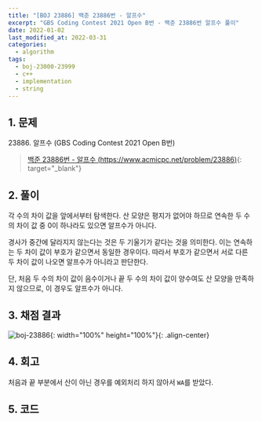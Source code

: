 ```yaml
---
title: "[BOJ 23886] 백준 23886번 - 알프수"
excerpt: "GBS Coding Contest 2021 Open B번 - 백준 23886번 알프수 풀이"
date: 2022-01-02
last_modified_at: 2022-03-31
categories:
  - algorithm
tags:
  - boj-23000-23999
  - c++
  - implementation
  - string
---
```


## 1. 문제
$23886$. 알프수 (GBS Coding Contest 2021 Open B번)

> [백준 23886번 - 알프수 (https://www.acmicpc.net/problem/23886)](https://www.acmicpc.net/problem/23886){: target="_blank"}

## 2. 풀이

각 수의 차이 값을 앞에서부터 탐색한다. 산 모양은 평지가 없어야 하므로 연속한 두 수의 차이 값 중 $0$이 하나라도 있으면 알프수가 아니다. 

경사가 중간에 달라지지 않는다는 것은 두 기울기가 같다는 것을 의미한다. 이는 연속하는 두 차이 값이 부호가 같으면서 동일한 경우이다. 따라서 부호가 같으면서 서로 다른 두 차이 값이 나오면 알프수가 아니라고 판단한다. 

단, 처음 두 수의 차이 값이 음수이거나 끝 두 수의 차이 값이 양수여도 산 모양을 만족하지 않으므로, 이 경우도 알프수가 아니다.

## 3. 채점 결과

![boj-23886](https://user-images.githubusercontent.com/30232837/160978772-ffd727dd-a825-4df4-bd42-e25d61e8ca30.png "boj-23886"){: width="100%" height="100%"}{: .align-center}

## 4. 회고

처음과 끝 부분에서 산이 아닌 경우를 예외처리 하지 않아서 `WA`를 받았다.

## 5. 코드

<script src="https://gist.github.com/BurningFalls/f2cbdf2ea2449e87a1f38beda08c4ed3.js"></script>
